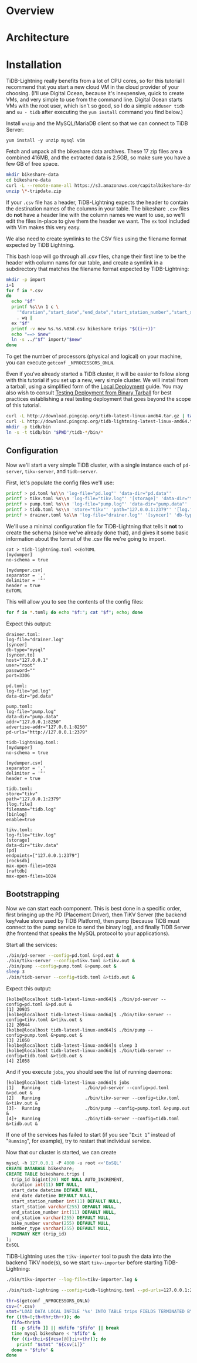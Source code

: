 # Overview
# Architecture
# Installation

TiDB-Lightning really benefits from a lot of CPU cores, so for this tutorial I recommend that you start a new cloud VM in the cloud provider of your choosing. (I'll use Digital Ocean, because it's inexpensive, quick to create VMs, and very simple to use from the command line. Digital Ocean starts VMs with the root user, which isn't so good, so I do a simple `adduser tidb` and `su - tidb` after executing the `yum install` command you find below.)

Install `unzip` and the MySQL/MariaDB client so that we can connect to TiDB Server:
```
yum install -y unzip mysql vim
```

Fetch and unpack all the bikeshare data archives. These 17 zip files are a combined 416MB, and the extracted data is 2.5GB, so make sure you have a few GB of free space.
```bash
mkdir bikeshare-data
cd bikeshare-data
curl -L --remote-name-all https://s3.amazonaws.com/capitalbikeshare-data/{2010..2017}-capitalbikeshare-tripdata.zip
unzip \*-tripdata.zip
```

If your `.csv` file has a header, TiDB-Lightning expects the header to contain the destination names of the columns in your table. The bikeshare `.csv` files do **not** have a header line with the column names we want to use, so we'll edit the files in-place to give them the header we want. The `ex` tool included with Vim makes this very easy.

We also need to create symlinks to the CSV files using the filename format expected by TiDB Lightning.

This bash loop will go through all .csv files, change their first line to be the header with column nams for our table, and create a symlink in a subdirectory that matches the filename format expected by TiDB-Lightning:
```bash
mkdir -p import
i=1
for f in *.csv
do 
  echo "$f"
  printf %s\\n 1 c \
    '"duration","start_date","end_date","start_station_number","start_station","end_station_number","end_station","bike_number","member_type"'\
    . wq | 
  ex "$f"
  printf -v new %s.%s.%03d.csv bikeshare trips "$((i++))"
  echo "==> $new"
  ln -s ../"$f" import/"$new"
done
```

To get the number of processors (physical and logical) on your machine, you can execute `getconf _NPROCESSORS_ONLN`.

Even if you've already started a TiDB cluster, it will be easier to follow along with this tutorial if you set up a new, very simple cluster. We will install from a tarball, using a simplified form of the [Local Deployment](https://pingcap.com/docs/op-guide/binary-local-deployment/) guide. You may also wish to consult [Testing Deployment from Binary Tarball](https://pingcap.com/docs/op-guide/binary-testing-deployment/) for best practices establishing a real testing deployment that goes beyond the scope of this tutorial.


```bash
curl -L http://download.pingcap.org/tidb-latest-linux-amd64.tar.gz | tar xzf -
curl -L http://download.pingcap.org/tidb-lightning-latest-linux-amd64.tar.gz | tar xzf -
mkdir -p tidb/bin
ln -s -t tidb/bin "$PWD"/tidb-*/bin/*
```

## Configuration

Now we'll start a very simple TiDB cluster, with a single instance each of `pd-server`, `tikv-server`, and `tidb-server`.

First, let's populate the config files we'll use:
```bash
printf > pd.toml %s\\n 'log-file="pd.log"' 'data-dir="pd.data"'
printf > tikv.toml %s\\n 'log-file="tikv.log"' '[storage]' 'data-dir="tikv.data"' '[pd]' 'endpoints=["127.0.0.1:2379"]' '[rocksdb]' max-open-files=1024 '[raftdb]' max-open-files=1024 
printf > pump.toml %s\\n 'log-file="pump.log"' 'data-dir="pump.data"' 'addr="127.0.0.1:8250"' 'advertise-addr="127.0.0.1:8250"' 'pd-urls="http://127.0.0.1:2379"'
printf > tidb.toml %s\\n 'store="tikv"' 'path="127.0.0.1:2379"' '[log.file]' 'filename="tidb.log"' '[binlog]' 'enable=true'
printf > drainer.toml %s\\n 'log-file="drainer.log"' '[syncer]' 'db-type="mysql"' '[syncer.to]' 'host="127.0.0.1"' 'user="root"' 'password=""' 'port=3306'
```

We'll use a minimal configuration file for TiDB-Lightning that tells it **not** to create the schema (since we've already done that), and gives it some basic information about the format of the .csv file we're going to import.
```
cat > tidb-lightning.toml <<EoTOML
[mydumper]
no-schema = true

[mydumper.csv]
separator = ','
delimiter = '"'
header = true
EoTOML
```

This will allow you to see the contents of the config files:
```bash
for f in *.toml; do echo "$f:"; cat "$f"; echo; done
```

Expect this output:
```
drainer.toml:
log-file="drainer.log"
[syncer]
db-type="mysql"
[syncer.to]
host="127.0.0.1"
user="root"
password=""
port=3306

pd.toml:
log-file="pd.log"
data-dir="pd.data"

pump.toml:
log-file="pump.log"
data-dir="pump.data"
addr="127.0.0.1:8250"
advertise-addr="127.0.0.1:8250"
pd-urls="http://127.0.0.1:2379"

tidb-lightning.toml:
[mydumper]
no-schema = true

[mydumper.csv]
separator = ','
delimiter = '"'
header = true

tidb.toml:
store="tikv"
path="127.0.0.1:2379"
[log.file]
filename="tidb.log"
[binlog]
enable=true

tikv.toml:
log-file="tikv.log"
[storage]
data-dir="tikv.data"
[pd]
endpoints=["127.0.0.1:2379"]
[rocksdb]
max-open-files=1024
[raftdb]
max-open-files=1024

```

## Bootstrapping

Now we can start each component. This is best done in a specific order, first bringing up the PD (Placement Driver), then TiKV Server (the backend key/value store used by TiDB Platform), then pump (because TiDB must connect to the pump service to send the binary log), and finally TiDB Server (the frontend that speaks the MySQL protocol to your applications).

Start all the services:
```bash
./bin/pd-server --config=pd.toml &>pd.out &
./bin/tikv-server --config=tikv.toml &>tikv.out &
./bin/pump --config=pump.toml &>pump.out &
sleep 3
./bin/tidb-server --config=tidb.toml &>tidb.out &
```

Expect this output:
```
[kolbe@localhost tidb-latest-linux-amd64]$ ./bin/pd-server --config=pd.toml &>pd.out &
[1] 20935
[kolbe@localhost tidb-latest-linux-amd64]$ ./bin/tikv-server --config=tikv.toml &>tikv.out &
[2] 20944
[kolbe@localhost tidb-latest-linux-amd64]$ ./bin/pump --config=pump.toml &>pump.out &
[3] 21050
[kolbe@localhost tidb-latest-linux-amd64]$ sleep 3
[kolbe@localhost tidb-latest-linux-amd64]$ ./bin/tidb-server --config=tidb.toml &>tidb.out &
[4] 21058
```

And if you execute `jobs`, you should see the list of running daemons:
```
[kolbe@localhost tidb-latest-linux-amd64]$ jobs
[1]   Running                 ./bin/pd-server --config=pd.toml &>pd.out &
[2]   Running                 ./bin/tikv-server --config=tikv.toml &>tikv.out &
[3]-  Running                 ./bin/pump --config=pump.toml &>pump.out &
[4]+  Running                 ./bin/tidb-server --config=tidb.toml &>tidb.out &
```

If one of the services has failed to start (if you see "`Exit 1`" instead of "`Running`", for example), try to restart that individual service.

Now that our cluster is started, we can create 
```sql
mysql -h 127.0.0.1 -P 4000 -u root <<'EoSQL'
CREATE DATABASE bikeshare;
CREATE TABLE bikeshare.trips (
  trip_id bigint(20) NOT NULL AUTO_INCREMENT,
  duration int(11) NOT NULL,
  start_date datetime DEFAULT NULL,
  end_date datetime DEFAULT NULL,
  start_station_number int(11) DEFAULT NULL,
  start_station varchar(255) DEFAULT NULL,
  end_station_number int(11) DEFAULT NULL,
  end_station varchar(255) DEFAULT NULL,
  bike_number varchar(255) DEFAULT NULL,
  member_type varchar(255) DEFAULT NULL,
  PRIMARY KEY (trip_id)
);
EoSQL
```


TiDB-Lightning uses the `tikv-importer` tool to push the data into the backend TiKV node(s), so we start `tikv-importer` before starting TiDB-Lightning:
```bash
./bin/tikv-importer --log-file=tikv-importer.log &
```

```bash
./bin/tidb-lightning --config=tidb-lightning.toml --pd-urls=127.0.0.1:2379 --importer=127.0.0.1:20160 -d "$HOME"/bikeshare-data
```

```bash
thr=$(getconf _NPROCESSORS_ONLN)
csv=(*.csv)
stmt="LOAD DATA LOCAL INFILE '%s' INTO TABLE trips FIELDS TERMINATED BY ',' ENCLOSED BY '\"' LINES TERMINATED BY '\r\n' IGNORE 1 LINES (duration, start_date, end_date, start_station_number, start_station, end_station_number, end_station, bike_number, member_type);\n"
for ((th=0;th<thr;th++)); do
  fifo=thr$th
  [[ -p $fifo ]] || mkfifo "$fifo" || break
  time mysql bikeshare < "$fifo" &
  for ((i=th;i<${#csv[@]};i+=thr)); do
    printf "$stmt" "${csv[i]}"
  done > "$fifo" &
done
```

